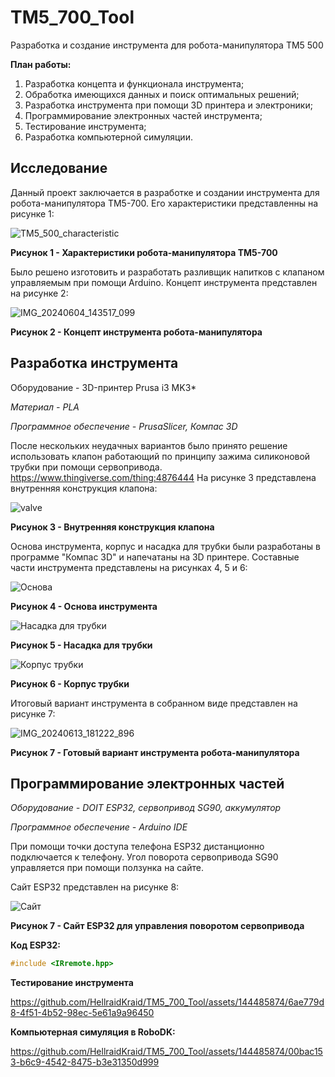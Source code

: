 # TM5_700_Tool
Разработка и создание инструмента для робота-манипулятора TM5 500

**План работы:**
1. Разработка концепта и функционала инструмента;
2. Обработка имеющихся данных и поиск оптимальных решений;
3. Разработка инструмента при помощи 3D принтера и электроники;
4. Программирование электронных частей инструмента;
5. Тестирование инструмента;
6. Разработка компьютерной симуляции.

## Исследование
Данный проект заключается в разработке и создании инструмента для робота-манипулятора TM5-700. Его характеристики представленны на рисунке 1:

![TM5_500_characteristic](https://github.com/HellraidKraid/TM5_700_Tool/assets/144485874/6f396b29-1776-473e-8806-e85c1bc7486a)

**Рисунок 1 - Характеристики робота-манипулятора TM5-700**

Было решено изготовить и разработать разливщик напитков с клапаном управляемым при помощи Arduino. Концепт инструмента представлен на рисунке 2:

![IMG_20240604_143517_099](https://github.com/HellraidKraid/TM5_700_Tool/assets/144485874/95977101-43bb-4a89-8921-4fc6ef23658a)

**Рисунок 2 - Концепт инструмента робота-манипулятора**

## Разработка инструмента

Оборудование - 3D-принтер Prusa i3 MK3*

*Материал - PLA*

*Программное обеспечение - PrusaSlicer, Компас 3D*

После нескольких неудачных вариантов было принято решение использовать клапон работающий по принципу зажима силиконовой трубки при помощи сервопривода. 
https://www.thingiverse.com/thing:4876444
На рисунке 3 представлена внутренняя конструкция клапона:

![valve](https://github.com/HellraidKraid/TM5_700_Tool/assets/144485874/a0defe09-a3f0-4717-8711-5ca6bdfdb1e2)

**Рисунок 3 - Внутренняя конструкция клапона**

Основа инструмента, корпус и насадка для трубки были разработаны в программе "Компас 3D" и напечатаны на 3D принтере.
Составные части инструмента представлены на рисунках 4, 5 и 6:

![Основа](https://github.com/HellraidKraid/TM5_700_Tool/assets/144485874/92e037b7-e3b0-41f2-bc6d-71e6adbd9a19)

**Рисунок 4 - Основа инструмента**

![Насадка для трубки](https://github.com/HellraidKraid/TM5_700_Tool/assets/144485874/541c6aae-1168-4fa3-9b5a-cf2c18c8f4a3)

**Рисунок 5 - Насадка для трубки**

![Корпус трубки](https://github.com/HellraidKraid/TM5_700_Tool/assets/144485874/8622f9e6-fa6b-4bbd-bff1-9c52ea4d77e1)

**Рисунок 6 - Корпус трубки**

Итоговый вариант инструмента в собранном виде представлен на рисунке 7:

![IMG_20240613_181222_896](https://github.com/HellraidKraid/TM5_700_Tool/assets/144485874/a0173dd5-02ac-40b3-8744-1703d9ae2e58)

**Рисунок 7 - Готовый вариант инструмента робота-манипулятора**

## Программирование электронных частей

*Оборудование - DOIT ESP32, сервопривод SG90, аккумулятор*

*Программное обеспечение - Arduino IDE*

При помощи точки доступа телефона ESP32 дистанционно подключается к телефону. Угол поворота сервопривода SG90 управляется при помощи ползунка на сайте.

Сайт ESP32 представлен на рисунке 8:

![Сайт](https://github.com/HellraidKraid/TM5_700_Tool/assets/144485874/26cc47ac-7c50-4294-bdcf-81d140810097)


**Рисунок 7 - Сайт ESP32 для управления поворотом сервопривода**

**Код ESP32:**

```C++
#include <IRremote.hpp>
```

**Тестирование инструмента**

https://github.com/HellraidKraid/TM5_700_Tool/assets/144485874/6ae779d8-4f51-4b52-98ec-5e61a9a96450

**Компьютерная симуляция в RoboDK:**

https://github.com/HellraidKraid/TM5_700_Tool/assets/144485874/00bac153-b6c9-4542-8475-b3e31350d999
